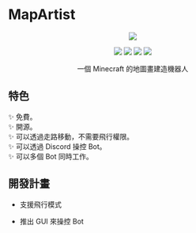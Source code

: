 # MapArtist

<p align="center">
  <img src="site:images/logo.png" />
</p>

<p align="center">
  <img src="https://img.shields.io/github/downloads/JueXiuHuang/MapArtist/total" />
  <img src="https://img.shields.io/github/last-commit/JueXiuHuang/MapArtist" />
  <img src="https://img.shields.io/github/v/release/JueXiuHuang/MapArtist" />
  <img src="https://img.shields.io/github/license/JueXiuHuang/MapArtist" />
</p>

<p align="center">
  一個 Minecraft 的地圖畫建造機器人
</p>

## 特色

:sparkles: 免費。  
:sparkles: 開源。  
:sparkles: 可以透過走路移動，不需要飛行權限。  
:sparkles: 可以透過 Discord 操控 Bot。  
:sparkles: 可以多個 Bot 同時工作。  

## 開發計畫

- 支援飛行模式

- 推出 GUI 來操控 Bot
